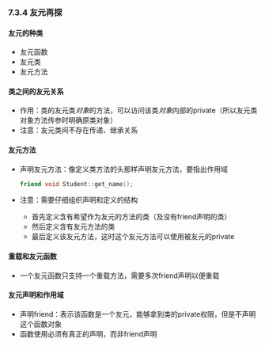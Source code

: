 ### 7.3.4 友元再探

#### 友元的种类

* 友元函数
* 友元类
* 友元方法

#### 类之间的友元关系

* 作用：类的友元类*对象*的方法，可以访问该类*对象*内部的private（所以友元类对象方法传参时明确原类对象）
* 注意：友元类间不存在传递、继承关系

#### 友元方法

* 声明友元方法：像定义类方法的头那样声明友元方法，要指出作用域

  ```C++
  friend void Student::get_name();
  ```

* 注意：需要仔细组织声明和定义的结构

  * 首先定义含有希望作为友元的方法的类（及没有friend声明的类）
  * 然后定义含有友元方法的类
  * 最后定义该友元方法，这时这个友元方法可以使用被友元的private

#### 重载和友元函数

* 一个友元函数只支持一个重载方法，需要多次friend声明以便重载

#### 友元声明和作用域

* 声明friend：表示该函数是一个友元，能够拿到类的private权限，但是不声明这个函数对象
* 函数使用必须有真正的声明，而非friend声明

